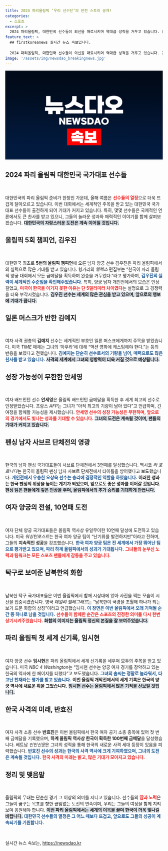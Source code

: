 ```yaml
---
title: 2024 파리올림픽 ‘우리 선수단’의 반전 스토리 공개!
categories:
  - 스포츠
excerpt: >
  2024 파리올림픽, 대한민국 선수들이 외신을 매료시키며 역대급 성적을 거두고 있습니다. 김우진, 김예지, 안세영 등 스타 선수들의 활약으로 금메달을 향한 열기가 고조되고 있습니다! 클릭하여 그들의 이야기를 확인해보세요!
feature_text: >
  ## firstkoreanews 실시간 뉴스 속보입니다.

  2024 파리올림픽, 대한민국 선수들이 외신을 매료시키며 역대급 성적을 거두고 있습니다. 김우진, 김예지, 안세영 등 스타 선수들의 활약으로 금메달을 향한 열기가 고조되고 있습니다! 클릭하여 그들의 이야기를 확인해보세요!
image: '/assets/img/newsdao_breakingnews.jpg'
---
```


<p><img src="/assets/img/newsdao_breakingnews.jpg" alt="firstkoreanews 속보" /></p>

<h2 data-ke-size="size26">2024 파리 올림픽 대한민국 국가대표 선수들</h2>

<p data-ke-size="size16">&nbsp;</p>

<p>대한민국의 파리 올림픽 준비가 한창인 가운데, 올해 여름은 <b><span style="color: #ee2323;">선수들의 열정</span></b>으로 더욱 뜨겁게 달아오르고 있습니다. 이번 대회에서는 세계적인 주목을 받고 있는 대한민국 국가대표 선수들이 출전하게 되어 기대가 커지고 있습니다. 특히, 몇몇 선수들은 국제적인 언론에서도 큰 찬사를 받고 있으니, 그들의 놀라운 성과와 매력적인 이야기를 함께 살펴보겠습니다. <b><span style="background-color: #21538527;">대한민국의 자랑스러운 도전은 계속 이어질 것입니다.</span></b></p>

<h2 data-ke-size="size26">올림픽 5회 챔피언, 김우진</h2>

<p data-ke-size="size16">&nbsp;</p>

<p>대한민국 최초로 <b>5번의 올림픽 챔피언</b>에 오른 남자 양궁 선수 김우진은 파리 올림픽에서의 실력으로 많은 기대를 받고 있습니다. 헝가리의 <i>텔렉스</i> 편집부는 “한국이 파리 올림픽 양궁 대회에서 모든 금메달을 획득하며 완승을 거두었다.”라고 평가하며, <b><span style="color: #1a5490;">김우진의 실력이 세계적인 수준임을 확인해주었습니다.</span></b> 특히, 양궁 남자 개인전에서의 모습은 인상 깊었고, <b><span style="color: #ee2323;">미국이 한국을 이기지 못한 이유는 단 5밀리미터 차이였다</span></b>는 설명으로 그 경쟁력을 더욱 부각시켰습니다. <b><span style="background-color: #21538527;">김우진 선수는 세계의 많은 관심을 받고 있으며, 앞으로의 행보에 기대가 큽니다.</span></b></p>

<h2 data-ke-size="size26">일론 머스크가 반한 김예지</h2>

<p data-ke-size="size16">&nbsp;</p>

<p>여자 사격 권총의 <b>김예지</b> 선수는 세계적인 부호인 일론 머스크에게까지 주목을 받았습니다. 미국 <i>TIME</i> 매체는 그녀의 ‘아우라’에 대해 “액션 영화에 캐스팅해야 한다.”는 등의 반응을 보였다고 전했습니다. <b><span style="color: #1a5490;">김예지는 단순히 선수로서의 기량을 넘어, 매력으로도 많은 찬사를 받고 있습니다.</span></b> <b><span style="background-color: #21538527;">사격의 세계에서 그녀의 영향력이 더욱 커질 것으로 예상됩니다.</span></b></p>

<h2 data-ke-size="size26">성장 가능성이 무한한 안세영</h2>

<p data-ke-size="size16">&nbsp;</p>

<p>여자 배드민턴 선수 <b>안세영</b>은 올림픽 배드민턴 금메달을 획득한 후 세계 최고의 선수로 인정받았습니다. 프랑스 <i>AFP</i>는 그녀가 “아직 최고의 기량이 남아 있다”고 언급하며, 긴 여정을 함께할 가능성을 제시했습니다. <b><span style="color: #ee2323;">안세영 선수의 성장 가능성은 무한하며, 앞으로의 경기에서도 빛나는 성과를 기대할 수 있습니다.</span></b> <b><span style="background-color: #21538527;">그녀의 도전은 계속될 것이며, 팬들의 기대가 커지고 있습니다.</span></b></p>

<h2 data-ke-size="size26">펜싱 남자 사브르 단체전의 영광</h2>

<p data-ke-size="size16">&nbsp;</p>

<p>한국의 남자 펜싱 국가대표들이 사브르 단체전에서 3연패를 달성했습니다. 멕시코 <i>라 호르나다</i>는 한국이 올림픽 펜싱 남자 사브르 단체전에서 타이틀을 방어했다고 보도했습니다. <b><span style="color: #1a5490;">개인전에서 우승한 오상욱 선수는 승리에 결정적인 역할을 하였습니다.</span></b> <b><span style="ee2323;">이러한 성과는 한국 펜싱의 위상을 높이는 계기가 되었으며, 앞으로도 좋은 성과를 이어갈 것입니다.</span></b> <b><span style="background-color: #21538527;">펜싱 팀은 팬들에게 깊은 인상을 주며, 올림픽에서의 추가 승리를 기대하게 만듭니다.</span></b></p>

<h2 data-ke-size="size26">여자 양궁의 전설, 10연패 도전</h2>

<p data-ke-size="size16">&nbsp;</p>

<p>여자 단체 양궁 국가대표들은 올림픽 역사상 유일무이한 10연패 달성에 도전하고 있습니다. 미국 <i>워싱턴포스트</i>는 한국 여자 양궁 팀이 “난기류를 발견하지만”이라고 전하며, 그들의 <b>지속적인 성공</b>을 강조했습니다. <b><span style="color: #1a5490;">한국 여자 양궁 팀은 전 세계에서 가장 뛰어난 팀으로 평가받고 있으며, 파리 하계 올림픽에서의 성과가 기대됩니다.</span></b> <b><span style="color: #ee2323;">그녀들의 눈부신 노력과 팀워크는 모든 스포츠 팬들에게 감동을 주고 있습니다.</span></b></p>

<h2 data-ke-size="size26">탁구로 보여준 남북한의 화합</h2>

<p data-ke-size="size16">&nbsp;</p>

<p>남북한 탁구 국가대표들은 이번 올림픽에서 함께 시상대에 앉아 사진을 찍는 모습이 시선을 집중시켰습니다. 영국 <i>데일리 텔레그래프</i>는 “남북한이 국경을 초월해 하나가 되는 보기 드문 화합의 상징”이라고 언급했습니다. <b><span style="color: #1a5490;">이 장면은 이번 올림픽에서 오래 기억될 순간 중 하나로 남을 것입니다.</span></b> <b><span style="color: #ee2323;">선수들이 함께한 순간은 스포츠의 진정한 의미를 다시 한번 상기시켜주었습니다.</span></b> <b><span style="background-color: #21538527;">화합의 이미지는 올림픽 정신의 본질을 잘 보여주었습니다.</span></b></p>

<h2 data-ke-size="size26">파리 올림픽 첫 세계 신기록, 임시현</h2>

<p data-ke-size="size16">&nbsp;</p>

<p>여자 양궁 선수 <b>임시현</b>은 파리 올림픽에서 세계 신기록을 세우며 모두의 주목을 받고 있습니다. 미국 <i>NBC 4 Washington</i>는 “임시현 선수는 양궁 여자 경기를 장악하고 있는 한국의 역사에 한 페이지를 더했다”고 보도했습니다. <b><span style="color: #1a5490;">그녀의 솜씨는 정말로 놀라워서, 타고난 천재라는 평가를 받고 있습니다.</span></b> <b><span style="ee2323;">이번 올림픽 개막전에서의 세계 기록은 한국의 양궁 역사에 새로운 획을 그었습니다.</span></b> <b><span style="background-color: #21538527;">임시현 선수는 올림픽에서 많은 기적을 선보일 것입니다.</span></b></p>

<h2 data-ke-size="size26">한국 사격의 미래, 반효진</h2>

<p data-ke-size="size16">&nbsp;</p>

<p>여자 사격 소총 선수 <b>반효진</b>은 이번 올림픽에서 한국 여자 공기 소총 종목에 있어 첫 번째 금메달을 기록했으며, <b>하계 올림픽 역사상 한국이 획득한 100번째 금메달</b>을 달성했습니다. 베트남 <i>인민신문</i>은 그녀의 성적을 통해 한국의 새로운 사격 세대 등장이 있음을 피력했습니다. <b><span style="color: #1a5490;">반효진 선수의 성과는 한국의 사격 역사에 크게 기여하였으며, 그녀의 도전은 계속될 것입니다.</span></b> <b><span style="color: #ee2323;">한국 사격의 미래는 밝고, 많은 기대가 모아지고 있습니다.</span></b></p>

<h2 data-ke-size="size26">정리 및 맺음말</h2>

<p data-ke-size="size16">&nbsp;</p>

<p>올림픽의 무대는 단순한 경기 그 이상의 의미를 지니고 있습니다. 선수들의 <b><span style="color: #ee2323;">땀과 노력</span></b>은 그들이 꿈꾸는 목표를 향한 끊임없는 도전의 연속이며, 우리는 그들의 여정을 함께 지켜보며 응원해야 합니다. <b><span style="background-color: #21538527;">이번 파리 올림픽에서는 세계의 이목을 끌며 한국이 더욱 빛나길 바랍니다.</span></b> <b><span style="color: #1a5490;">대한민국 선수들의 열정은 그 어느 때보다 뜨겁고, 앞으로도 그들의 성공이 계속되기를 기원합니다.</span></b></p>

<p data-ke-size="size16">&nbsp;</p>
실시간 뉴스 속보는, <a href="https://newsdao.kr" rel="dofollow">https://newsdao.kr</a>


